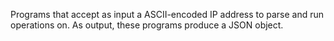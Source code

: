 Programs that accept as input a ASCII-encoded IP address to parse and run operations on. As output, these programs produce a JSON object.
